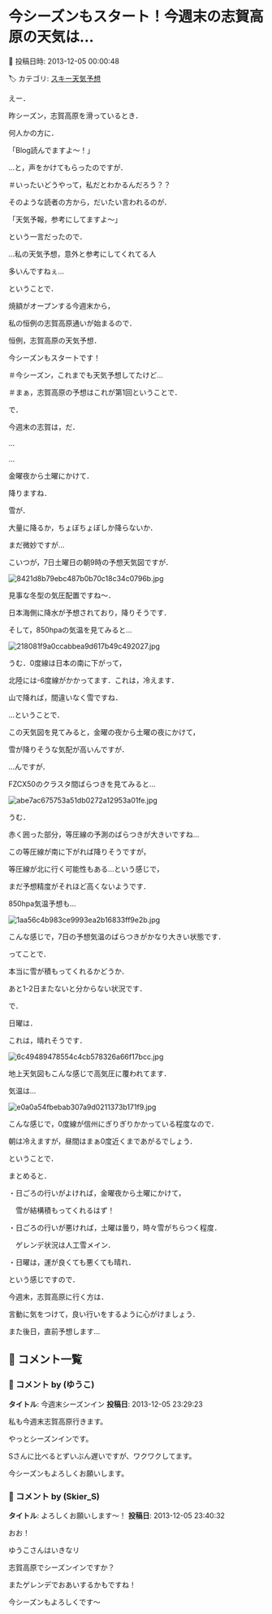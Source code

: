 # 今シーズンもスタート！今週末の志賀高原の天気は…

📅 投稿日時: 2013-12-05 00:00:48

🏷️ カテゴリ: [スキー天気予想](c6554f5c3c106093b511a8daae23757e8.md)

えー．


昨シーズン，志賀高原を滑っているとき．


何人かの方に．


「Blog読んでますよ～！」


…と，声をかけてもらったのですが．


＃いったいどうやって，私だとわかるんだろう？？





そのような読者の方から，だいたい言われるのが．


「天気予報，参考にしてますよ～」


という一言だったので．


…私の天気予想，意外と参考にしてくれてる人


多いんですねぇ…





ということで．


焼額がオープンする今週末から，


私の恒例の志賀高原通いが始まるので．


恒例，志賀高原の天気予想．


今シーズンもスタートです！





＃今シーズン，これまでも天気予想してたけど…


＃まぁ，志賀高原の予想はこれが第1回ということで．





で．


今週末の志賀は，だ．





…


…


金曜夜から土曜にかけて．


降りますね．


雪が．


大量に降るか，ちょぼちょぼしか降らないか．


まだ微妙ですが…





こいつが，7日土曜日の朝9時の予想天気図ですが．




![8421d8b79ebc487b0b70c18c34c0796b.jpg](images/8421d8b79ebc487b0b70c18c34c0796b.jpg)




見事な冬型の気圧配置ですね～．


日本海側に降水が予想されており，降りそうです．


そして，850hpaの気温を見てみると…




![218081f9a0ccabbea9d617b49c492027.jpg](images/218081f9a0ccabbea9d617b49c492027.jpg)




うむ．0度線は日本の南に下がって，


北陸には-6度線がかかってます．これは，冷えます．


山で降れば，間違いなく雪ですね．





…ということで．


この天気図を見てみると，金曜の夜から土曜の夜にかけて，


雪が降りそうな気配が高いんですが．


…んですが．





FZCX50のクラスタ間ばらつきを見てみると…




![abe7ac675753a51db0272a12953a01fe.jpg](images/abe7ac675753a51db0272a12953a01fe.jpg)




うむ．


赤く囲った部分，等圧線の予測のばらつきが大きいですね…


この等圧線が南に下がれば降りそうですが，


等圧線が北に行く可能性もある…という感じで，


まだ予想精度がそれほど高くないようです．


850hpa気温予想も…




![1aa56c4b983ce9993ea2b16833ff9e2b.jpg](images/1aa56c4b983ce9993ea2b16833ff9e2b.jpg)




こんな感じで，7日の予想気温のばらつきがかなり大きい状態です．


ってことで．


本当に雪が積もってくれるかどうか．


あと1-2日またないと分からない状況です．





で．


日曜は．


これは，晴れそうです．




![6c49489478554c4cb578326a66f17bcc.jpg](images/6c49489478554c4cb578326a66f17bcc.jpg)




地上天気図もこんな感じで高気圧に覆われてます．


気温は…




![e0a0a54fbebab307a9d0211373b171f9.jpg](images/e0a0a54fbebab307a9d0211373b171f9.jpg)




こんな感じで，0度線が信州にぎりぎりかかっている程度なので．


朝は冷えますが，昼間はまぁ0度近くまであがるでしょう．





ということで．


まとめると．





・日ごろの行いがよければ，金曜夜から土曜にかけて，


　雪が結構積もってくれるはず！


・日ごろの行いが悪ければ，土曜は曇り，時々雪がちらつく程度．


　ゲレンデ状況は人工雪メイン．


・日曜は，運が良くても悪くても晴れ．





という感じですので．


今週末，志賀高原に行く方は．


言動に気をつけて，良い行いをするように心がけましょう．





また後日，直前予想します…

## 💬 コメント一覧

### 💬 コメント by (ゆうこ)
**タイトル**: 今週末シーズンイン
**投稿日**: 2013-12-05 23:29:23

私も今週末志賀高原行きます。

やっとシーズンインです。

Sさんに比べるとずいぶん遅いですが、ワクワクしてます。

今シーズンもよろしくお願いします。

### 💬 コメント by (Skier_S)
**タイトル**: よろしくお願いします～！
**投稿日**: 2013-12-05 23:40:32

おお！

ゆうこさんはいきなリ

志賀高原でシーズンインですか？



またゲレンデでおあいするかもですね！

今シーズンもよろしくです～


